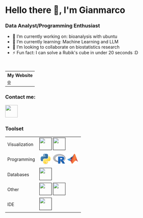 # Hello there 👋, I'm Gianmarco

### Data Analyst/Programming Enthusiast

- 🔭 I’m currently working on: bioanalysis with ubuntu
- 🌱 I’m currently learning: Machine Learning and LLM
- 👯 I’m looking to collaborate on biostatistics research
- ⚡ Fun fact: I can solve a Rubik's cube in under 20 seconds :D
  

<br/>


<table>
    <tr>
        <th>My Website</th>
    </tr>
    <tr>
        <td>
            <a href="https://gianmarcoosti.github.io/Portfolio/">🌐</a>
        </td>
    </tr>
</table>



### Contact me:

<a href="https://www.linkedin.com/in/gianmarco-osti/"><img src="https://www.vectorlogo.zone/logos/linkedin/linkedin-icon.svg" width="40" height="40"/></a>


### Toolset

<table>
    <tr>
        <td>Visualization</td>
        <td>
            <a href=""><img src="https://vectorwiki.com/images/wbGV8__tableau-software.svg" width="40" height="40"/></a>
            <a href=""><img src="https://upload.wikimedia.org/wikipedia/commons/c/cf/New_Power_BI_Logo.svg" width="40" height="40"/></a>
        </td>
    </tr>
  
   <tr>
        <td>Programming</td>
        <td>
            <a href=""><img src="https://github.com/devicons/devicon/blob/v2.13.0/icons/python/python-original.svg" width="40" height="40"/></a>
            <a href=""><img src="https://github.com/devicons/devicon/blob/v2.13.0/icons/r/r-original.svg" width="40" height="40"/></a>
            <a href=""><img src="https://github.com/devicons/devicon/blob/v2.13.0/icons/matlab/matlab-original.svg" width="40" height="40"/></a>
    </tr>
    <tr>
        <td>Databases</td>
        <td>
            <a href=""><img src="https://www.vectorlogo.zone/logos/mysql/mysql-official.svg" width="40" height="40"/></a>
        </td>
    </tr>
    <tr>
        <td>Other</td>
        <td>
           <a href="" ><img src="https://vectorwiki.com/images/701pc__excel.svg" width="40" height="40"/></a>
           <a href="" ><img src="https://softwareasli.com/wp-content/uploads/2020/06/2129542-1583503212.png" width="40" height="40"/></a>          
        </td>
    </tr>
     <tr>
        <td>IDE</td>
        <td>
           <a href="" ><img src="https://vectorwiki.com/images/ShoGZ__visual-studio-code.svg" width="40" height="40"/></a>          
        </td>
    </tr>
  
</table>



<br />



<!--
**Ciospi/Ciospi** is a ✨ _special_ ✨ repository because its `README.md` (this file) appears on your GitHub profile.

Here are some ideas to get you started:

- 🔭 I’m currently working on ...
- 🌱 I’m currently learning ...
- 👯 I’m looking to collaborate on ...
- 🤔 I’m looking for help with ...
- 💬 Ask me about ...
- 📫 How to reach me: ...
- 😄 Pronouns: ...
- ⚡ Fun fact: ...
-->

<!--
**gianmarcoosti/gianmarcoosti** is a ✨ _special_ ✨ repository because its `README.md` (this file) appears on your GitHub profile.

Here are some ideas to get you started:

- 🔭 I’m currently working on ...
- 🌱 I’m currently learning ...
- 👯 I’m looking to collaborate on ...
- 🤔 I’m looking for help with ...
- 💬 Ask me about ...
- 📫 How to reach me: ...
- 😄 Pronouns: ...
- ⚡ Fun fact: ...
-->
